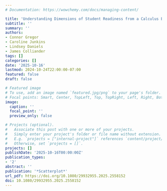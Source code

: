 ```yaml
---
# Documentation: https://wowchemy.com/docs/managing-content/

title: 'Understanding Dimensions of Student Readiness from a Calculus Baseline Assessment Through Semi-Automatic Text Analysis and Clustering'
subtitle: ''
summary: ''
authors:
- Connor Gregor
- Caroline Junkins
- Lindsey Daniels
- James Colliander
tags: []
categories: []
date: '2025-10-16'
lastmod: 2024-10-24T22:00:00-07:00
featured: false
draft: false

# Featured image
# To use, add an image named `featured.jpg/png` to your page's folder.
# Focal points: Smart, Center, TopLeft, Top, TopRight, Left, Right, BottomLeft, Bottom, BottomRight.
image:
  caption: ''
  focal_point: ''
  preview_only: false

# Projects (optional).
#   Associate this post with one or more of your projects.
#   Simply enter your project's folder or file name without extension.
#   E.g. `projects = ["internal-project"]` references `content/project/deep-learning/index.md`.
#   Otherwise, set `projects = []`.
projects: []
publishDate: '2025-10-16T00:00:00Z'
publication_types:
- '2'
abstract: ''
publication: '*Scatterplot*'
url_pdf: https://doi.org/10.1080/29932955.2025.2558152
doi: 10.1080/29932955.2025.2558152
---
```


